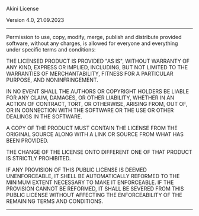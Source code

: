 Akini License

Version 4.0, 21.09.2023

---

Permission to use, copy, modify, merge,
publish and distribute provided software, without any charges, is allowed
for everyone and everything under specific terms and conditions:

THE LICENSED PRODUCT IS PROVIDED "AS IS", WITHOUT WARRANTY OF ANY KIND,
EXPRESS OR IMPLIED, INCLUDING, BUT NOT LIMITED TO THE WARRANTIES
OF MERCHANTABILITY, FITNESS FOR A PARTICULAR PURPOSE, AND NONINFRINGEMENT.

IN NO EVENT SHALL THE AUTHORS OR COPYRIGHT HOLDERS BE LIABLE FOR ANY CLAIM,
DAMAGES, OR OTHER LIABILITY, WHETHER IN AN ACTION OF CONTRACT, TORT,
OR OTHERWISE, ARISING FROM, OUT OF, OR IN CONNECTION WITH THE SOFTWARE
OR THE USE OR OTHER DEALINGS IN THE SOFTWARE.

A COPY OF THE PRODUCT MUST CONTAIN THE LICENSE FROM THE ORIGINAL
SOURCE ALONG WITH A LINK OR SOURCE FROM WHAT HAS BEEN PROVIDED.

THE CHANGE OF THE LICENSE ONTO DIFFERENT ONE OF THAT PRODUCT IS STRICTLY PROHIBITED.

IF ANY PROVISION OF THIS PUBLIC LICENSE IS DEEMED UNENFORCEABLE, IT SHELL BE
AUTOMATICALLY REFORMED TO THE MINIMUM EXTENT NECESSARY TO MAKE IT ENFORCEABLE.
IF THE PROVISION CANNOT BE REFORMED, IT SHALL BE SEVERED FROM THIS
PUBLIC LICENSE WITHOUT AFFECTING THE ENFORCEABILITY OF THE REMAINING TERMS
AND CONDITIONS.

---

